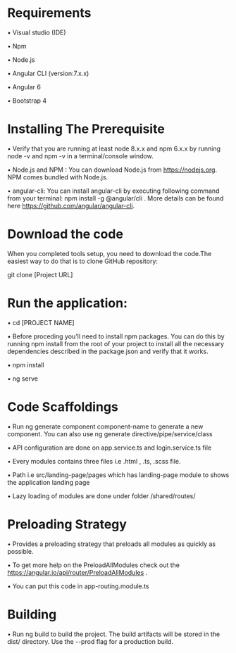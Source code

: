 # Requirements

• Visual studio (IDE)

• Npm 

• Node.js

• Angular CLI (version:7.x.x)

• Angular 6

•	Bootstrap 4

# Installing The Prerequisite

•	Verify that you are running at least node 8.x.x and npm 6.x.x by running node -v and npm -v in a terminal/console window.

•	Node.js and NPM : You can download Node.js from https://nodejs.org. NPM comes bundled with Node.js.

•	angular-cli: You can install angular-cli by executing following command from your terminal: npm install -g @angular/cli . More details can be found here https://github.com/angular/angular-cli.

# Download the code

When you completed tools setup, you need to download the code.The easiest way to do that is to clone GitHub repository:

git clone [Project URL]

# Run the application:

•	cd [PROJECT NAME] 

•	Before proceding you'll need to install npm packages. You can do this by running npm install from the root of your project to install all the necessary dependencies described in the package.json and verify that it works.

•	npm install

•	ng serve

# Code Scaffoldings
•	Run ng generate component component-name to generate a new component. You can also use ng generate directive/pipe/service/class

•	API configuration are done on app.service.ts and login.service.ts file

•	Every modules contains three files i.e .html , .ts, .scss file.

•	Path i.e src/landing-page/pages which has landing-page module to shows the application landing page 

•	Lazy loading of modules are done under folder /shared/routes/

# Preloading Strategy

•	Provides a preloading strategy that preloads all modules as quickly as possible.

•	To get more help on the PreloadAllModules check out the https://angular.io/api/router/PreloadAllModules .

•	You can put this code in app-routing.module.ts

# Building

•	Run ng build to build the project. The build artifacts will be stored in the dist/ directory. Use the --prod flag for a production build.





